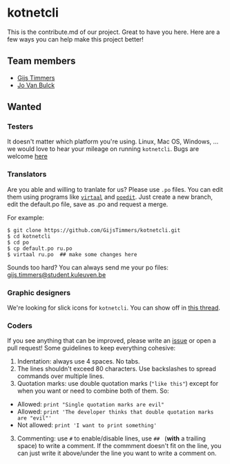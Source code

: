 # kotnetcli

This is the contribute.md of our project. Great to have you here. Here are a
few ways you can help make this project better!

## Team members
- [Gijs Timmers](https://github.com/GijsTimmers)
- [Jo Van Bulck](https://github.com/jovanbulck)

## Wanted
### Testers
It doesn't matter which platform you're using. Linux, Mac OS, Windows, ...
we would love to hear your mileage on running `kotnetcli`. Bugs are welcome
[here](https://github.com/GijsTimmers/kotnetcli/issues)

### Translators
Are you able and willing to tranlate for us? Please use `.po` files. You can
edit them using programs like [`virtaal`](http://virtaal.translatehouse.org/)
and [`poedit`](https://poedit.net/). Just create a new branch, edit the
default.po file, save as <yourlanguageabbreviation>.po and request a merge.

For example:

```
$ git clone https://github.com/GijsTimmers/kotnetcli.git
$ cd kotnetcli
$ cd po
$ cp default.po ru.po
$ virtaal ru.po  ## make some changes here
```
Sounds too hard? You can always send me your po files:
gijs.timmers@student.kuleuven.be

### Graphic designers
We're looking for slick icons for `kotnetcli`. You can show off in
[this thread](https://github.com/GijsTimmers/kotnetcli/issues/74).

### Coders
If you see anything that can be improved, please write an
[issue](https://github.com/GijsTimmers/kotnetcli/issues) or open a pull 
request! Some guidelines to keep everything cohesive:
1. Indentation: always use 4 spaces. No tabs.
2. The lines shouldn't exceed 80 characters. Use backslashes to spread commands
over multiple lines.
2. Quotation marks: use double quotation marks (`"like this"`) except for
 when you want or need to combine both of them. So:
  - Allowed: `print "Single quotation marks are evil"`
  - Allowed: `print 'The developer thinks that double
   quotation marks are "evil"'`
  - Not allowed: `print 'I want to print something'`
3. Commenting: use `#` to enable/disable lines, use `## `
(__with__ a trailing space) to write a comment. If the commment doesn't fit on
the line, you can just write it above/under the line you want to write a comment
on.
